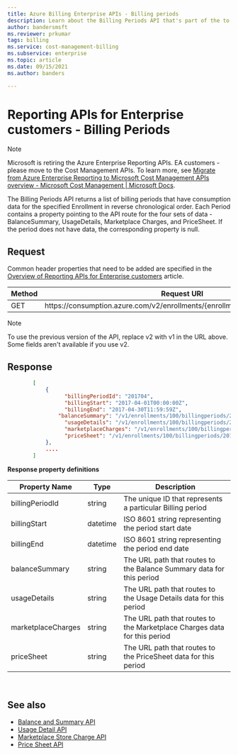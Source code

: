 ```yaml
---
title: Azure Billing Enterprise APIs - Billing periods
description: Learn about the Billing Periods API that's part of the to enable Enterprise Azure customers to get consumption data programmatically.
author: bandersmsft
ms.reviewer: prkumar
tags: billing
ms.service: cost-management-billing
ms.subservice: enterprise
ms.topic: article
ms.date: 09/15/2021
ms.author: banders

---
```

# Reporting APIs for Enterprise customers - Billing Periods

> [!Note]
> Microsoft is retiring the Azure Enterprise Reporting APIs. EA customers - please move to the Cost Management APIs. 
> To learn more, see [Migrate from Azure Enterprise Reporting to Microsoft Cost Management APIs overview - Microsoft Cost Management | Microsoft Docs](/azure/cost-management-billing/automate/migrate-ea-reporting-arm-apis-overview).

The Billing Periods API returns a list of billing periods that have consumption data for the specified Enrollment in reverse chronological order. Each Period contains a property pointing to the API route for the four sets of data - BalanceSummary, UsageDetails, Marketplace Charges, and PriceSheet. If the period does not have data, the corresponding property is null.


## Request
Common header properties that need to be added are specified in the [Overview of Reporting APIs for Enterprise customers](/azure/billing/billing-enterprise-api) article.

|Method | Request URI|
|-|-|
|GET| https:\//consumption.azure.com/v2/enrollments/{enrollmentNumber}/billingperiods|

> [!Note]
> To use the previous version of the API, replace v2 with v1 in the URL above. Some fields aren't available if you use v2.

## Response

```json
        [
            {
                  "billingPeriodId": "201704",
                  "billingStart": "2017-04-01T00:00:00Z",
                  "billingEnd": "2017-04-30T11:59:59Z",
                "balanceSummary": "/v1/enrollments/100/billingperiods/201704/balancesummary",
                  "usageDetails": "/v1/enrollments/100/billingperiods/201704/usagedetails",
                  "marketplaceCharges": "/v1/enrollments/100/billingperiods/201704/marketplacecharges",
                  "priceSheet": "/v1/enrollments/100/billingperiods/201704/pricesheet"
            },            
            ....
        ]
```

**Response property definitions**

|Property Name| Type| Description|
|-|-|-|
|billingPeriodId| string| The unique ID that represents a particular Billing period|
|billingStart| datetime| ISO 8601 string representing the period start date|
|billingEnd| datetime| ISO 8601 string representing the period end date|
|balanceSummary| string| The URL path that routes to the Balance Summary data for this period|
|usageDetails| string| The URL path that routes to the Usage Details data for this period|
|marketplaceCharges| string| The URL path that routes to the Marketplace Charges data for this period|
|priceSheet| string| The URL path that routes to the PriceSheet data for this period|

<br/>

## See also

* [Balance and Summary API](billing-enterprise-api-balance-summary.md)
* [Usage Detail API](billing-enterprise-api-usage-detail.md)
* [Marketplace Store Charge API](billing-enterprise-api-marketplace-storecharge.md)
* [Price Sheet API](billing-enterprise-api-pricesheet.md)
